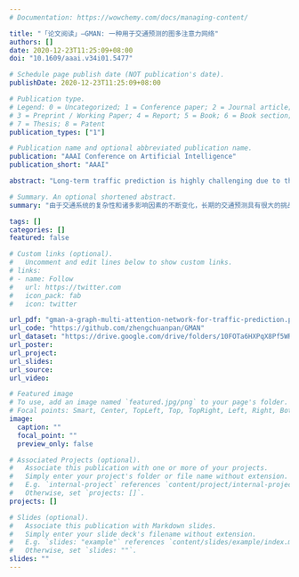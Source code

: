 ```yaml
---
# Documentation: https://wowchemy.com/docs/managing-content/

title: "「论文阅读」—GMAN: 一种用于交通预测的图多注意力网络"
authors: []
date: 2020-12-23T11:25:09+08:00
doi: "10.1609/aaai.v34i01.5477"

# Schedule page publish date (NOT publication's date).
publishDate: 2020-12-23T11:25:09+08:00

# Publication type.
# Legend: 0 = Uncategorized; 1 = Conference paper; 2 = Journal article;
# 3 = Preprint / Working Paper; 4 = Report; 5 = Book; 6 = Book section;
# 7 = Thesis; 8 = Patent
publication_types: ["1"]

# Publication name and optional abbreviated publication name.
publication: "AAAI Conference on Artificial Intelligence"
publication_short: "AAAI"

abstract: "Long-term traffic prediction is highly challenging due to the complexity of traffic systems and the constantly changing nature of many impacting factors. In this paper, we focus on the spatio-temporal factors, and propose a graph multi-attention network (GMAN) to predict traffic conditions for time steps ahead at different locations on a road network graph. GMAN adapts an encoder-decoder architecture, where both the encoder and the decoder consist of multiple spatio-temporal attention blocks to model the impact of the spatio-temporal factors on traffic conditions. The encoder encodes the input traffic features and the decoder predicts the output sequence. Between the encoder and the decoder, a transform attention layer is applied to convert the encoded traffic features to generate the sequence representations of future time steps as the input of the decoder. The transform attention mechanism models the direct relationships between historical and future time steps that helps to alleviate the error propagation problem among prediction time steps. Experimental results on two real-world traffic prediction tasks (i.e., traffic volume prediction and traffic speed prediction) demonstrate the superiority of GMAN. In particular, in the 1 hour ahead prediction, GMAN outperforms state-of-the-art methods by up to 4% improvement in MAE measure. The source code is available at this https URL."

# Summary. An optional shortened abstract.
summary: "由于交通系统的复杂性和诸多影响因素的不断变化，长期的交通预测具有很大的挑战性。本文主要针对时空因素，提出了一种图多注意力网络(GMAN)，用于预测路网图上不同位置前方时间步的交通状况。GMAN采用编码器-解码器架构，编码器和解码器均由多个时空注意力块组成，以模拟时空因素对交通状况的影响。编码器对输入的交通特征进行编码，解码器对输出序列进行预测。在编码器和解码器之间，应用转换注意力层对编码后的交通特征进行转换，生成未来时间步长的序列表示，作为解码器的输入。转换注意力机制模拟了历史时间步和未来时间步之间的直接关系，有助于缓解预测时间步之间的错误传播问题。在两个实际交通预测任务（即交通量预测和交通速度预测）上的实验结果证明了GMAN的优越性。特别是在1小时前的预测中，GMAN比最先进的方法在MAE测量方面的改进高达4%。源代码可在此https网址上获取。"

tags: []
categories: []
featured: false

# Custom links (optional).
#   Uncomment and edit lines below to show custom links.
# links:
# - name: Follow
#   url: https://twitter.com
#   icon_pack: fab
#   icon: twitter

url_pdf: "gman-a-graph-multi-attention-network-for-traffic-prediction.pdf"
url_code: "https://github.com/zhengchuanpan/GMAN"
url_dataset: "https://drive.google.com/drive/folders/10FOTa6HXPqX8Pf5WRoRwcFnW9BrNZEIX?usp=drive_open"
url_poster:
url_project:
url_slides:
url_source:
url_video:

# Featured image
# To use, add an image named `featured.jpg/png` to your page's folder. 
# Focal points: Smart, Center, TopLeft, Top, TopRight, Left, Right, BottomLeft, Bottom, BottomRight.
image:
  caption: ""
  focal_point: ""
  preview_only: false

# Associated Projects (optional).
#   Associate this publication with one or more of your projects.
#   Simply enter your project's folder or file name without extension.
#   E.g. `internal-project` references `content/project/internal-project/index.md`.
#   Otherwise, set `projects: []`.
projects: []

# Slides (optional).
#   Associate this publication with Markdown slides.
#   Simply enter your slide deck's filename without extension.
#   E.g. `slides: "example"` references `content/slides/example/index.md`.
#   Otherwise, set `slides: ""`.
slides: ""
---
```


